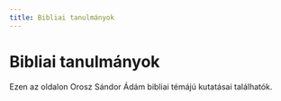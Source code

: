 ```yaml
---
title: Bibliai tanulmányok
---
```


# Bibliai tanulmányok

Ezen az oldalon Orosz Sándor Ádám bibliai témájú kutatásai találhatók.
